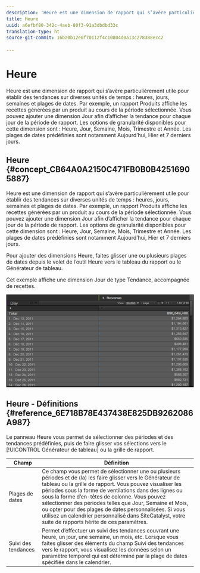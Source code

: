 ```yaml
---
description: 'Heure est une dimension de rapport qui s’avère particulièrement utile pour établir des tendances sur diverses unités de temps : heures, jours, semaines et plages de dates. Par exemple, un rapport Produits affiche les recettes générées par un produit au cours de la période sélectionnée. Vous pouvez ajouter une dimension Jour afin d’afficher la tendance pour chaque jour de la période de rapport. Les options de granularité disponibles pour cette dimension sont : Heure, Jour, Semaine, Mois, Trimestre et Année. Les plages de dates prédéfinies sont notamment Aujourd’hui, Hier et 7 derniers jours.'
title: Heure
uuid: a6efbf80-342c-4aeb-80f3-91a3dbdbd33c
translation-type: ht
source-git-commit: 16ba0b12e0f70112f4c10804d0a13c278388ecc2

---
```



# Heure

Heure est une dimension de rapport qui s’avère particulièrement utile pour établir des tendances sur diverses unités de temps : heures, jours, semaines et plages de dates. Par exemple, un rapport Produits affiche les recettes générées par un produit au cours de la période sélectionnée. Vous pouvez ajouter une dimension Jour afin d’afficher la tendance pour chaque jour de la période de rapport. Les options de granularité disponibles pour cette dimension sont : Heure, Jour, Semaine, Mois, Trimestre et Année. Les plages de dates prédéfinies sont notamment Aujourd’hui, Hier et 7 derniers jours.

## Heure {#concept_CB64A0A2150C471FB0B0B42516905887}

Heure est une dimension de rapport qui s’avère particulièrement utile pour établir des tendances sur diverses unités de temps : heures, jours, semaines et plages de dates. Par exemple, un rapport Produits affiche les recettes générées par un produit au cours de la période sélectionnée. Vous pouvez ajouter une dimension Jour afin d’afficher la tendance pour chaque jour de la période de rapport. Les options de granularité disponibles pour cette dimension sont : Heure, Jour, Semaine, Mois, Trimestre et Année. Les plages de dates prédéfinies sont notamment Aujourd’hui, Hier et 7 derniers jours.

Pour ajouter des dimensions Heure, faites glisser une ou plusieurs plages de dates depuis le volet de l’outil Heure vers le tableau du rapport ou le Générateur de tableau.

Cet exemple affiche une dimension Jour de type Tendance, accompagnée de recettes.

![](assets/day_dimension.png)

## Heure - Définitions {#reference_6E718B78E437438E825DB9262086A987}

Le panneau Heure vous permet de sélectionner des périodes et des tendances prédéfinies, puis de faire glisser vos sélections vers le [!UICONTROL Générateur de tableau] ou la grille de rapport.

<!-- 

r_time_panel.xml

 -->

| Champ | Définition |
|--- |--- |
| Plages de dates | Ce champ vous permet de sélectionner une ou plusieurs périodes et de (la) les faire glisser vers le Générateur de tableau ou la grille de rapport. Vous pouvez visualiser les périodes sous la forme de ventilations dans des lignes ou sous la forme d’en-têtes de colonne. Vous pouvez sélectionner des périodes telles que Jour, Semaine et Mois, ou opter pour des plages de dates personnalisées. Si vous utilisez un calendrier personnalisé dans SiteCatalyst, votre suite de rapports hérite de ces paramètres. |
| Suivi des tendances | Permet d’effectuer un suivi des tendances couvrant une heure, un jour, une semaine, un mois, etc. Lorsque vous faites glisser des éléments du champ Suivi des tendances vers le rapport, vous visualisez les données selon un paramètre temporel qui est déterminé par la plage de dates spécifiée dans le calendrier. |

